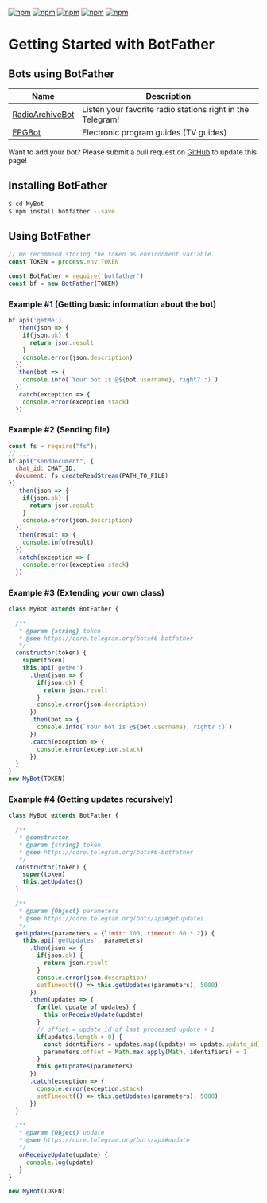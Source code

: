 [![npm](https://img.shields.io/npm/dm/botfather.svg?style=flat-square)](https://www.npmjs.com/package/botfather)
[![npm](https://img.shields.io/badge/dependencies-none-brightgreen.svg?style=flat-square)](https://github.com/aleki/botfather/blob/master/package.json)
[![npm](https://img.shields.io/node/v/botfather.svg?style=flat-square)](https://nodejs.org/en/download/current/)
[![npm](https://img.shields.io/npm/v/botfather.svg?style=flat-square)](https://www.npmjs.com/package/botfather)
[![npm](https://img.shields.io/npm/l/botfather.svg?style=flat-square)](https://github.com/aleki/botfather/blob/master/LICENSE)

# Getting Started with BotFather

## Bots using BotFather

| Name | Description |
| --- | --- |
| [RadioArchiveBot](http://telegram.me/RadioArchiveBot) | Listen your favorite radio stations right in the Telegram! |
| [EPGBot](http://telegram.me/EPGBot) | Electronic program guides (TV guides)

Want to add your bot? Please submit a pull request on [GitHub](https://github.com/aleki/botfather) to update this page!

## Installing BotFather
```bash
$ cd MyBot
$ npm install botfather --save
```


## Using BotFather
```javascript
// We recommend storing the token as environment variable.
const TOKEN = process.env.TOKEN

const BotFather = require('botfather')
const bf = new BotFather(TOKEN)
```

### Example #1 (Getting basic information about the bot)
```javascript
bf.api('getMe')
  .then(json => {
    if(json.ok) {
      return json.result
    }
    console.error(json.description)
  })
  .then(bot => {
    console.info(`Your bot is @${bot.username}, right? :)`)
  })
  .catch(exception => {
    console.error(exception.stack)
  })
```

### Example #2 (Sending file)
```javascript
const fs = require("fs");
// ...
bf.api("sendDocument", {
  chat_id: CHAT_ID,
  document: fs.createReadStream(PATH_TO_FILE)
})
  .then(json => {
    if(json.ok) {
      return json.result
    }
    console.error(json.description)
  })
  .then(result => {
    console.info(result)
  })
  .catch(exception => {
    console.error(exception.stack)
  })
```

### Example #3 (Extending your own class)
```javascript
class MyBot extends BotFather {

  /**
   * @param {string} token
   * @see https://core.telegram.org/bots#6-botfather
   */
  constructor(token) {
    super(token)
    this.api('getMe')
      .then(json => {
        if(json.ok) {
          return json.result
        }
        console.error(json.description)
      })
      .then(bot => {
        console.info(`Your bot is @${bot.username}, right? :)`)
      })
      .catch(exception => {
        console.error(exception.stack)
      })
  }
}
new MyBot(TOKEN)
```

### Example #4 (Getting updates recursively)
```javascript
class MyBot extends BotFather {

  /**
   * @constructor
   * @param {string} token
   * @see https://core.telegram.org/bots#6-botfather
   */
  constructor(token) {
    super(token)
    this.getUpdates()
  }

  /**
   * @param {Object} parameters
   * @see https://core.telegram.org/bots/api#getupdates
   */
  getUpdates(parameters = {limit: 100, timeout: 60 * 2}) {
    this.api('getUpdates', parameters)
      .then(json => {
        if(json.ok) {
          return json.result
        }
        console.error(json.description)
        setTimeout(() => this.getUpdates(parameters), 5000)
      })
      .then(updates => {
        for(let update of updates) {
          this.onReceiveUpdate(update)
        }
        // offset = update_id of last processed update + 1
        if(updates.length > 0) {
          const identifiers = updates.map((update) => update.update_id)
          parameters.offset = Math.max.apply(Math, identifiers) + 1
        }
        this.getUpdates(parameters)
      })
      .catch(exception => {
        console.error(exception.stack)
        setTimeout(() => this.getUpdates(parameters), 5000)
      })
  }

  /**
   * @param {Object} update
   * @see https://core.telegram.org/bots/api#update
   */
   onReceiveUpdate(update) {
     console.log(update)
   }
}

new MyBot(TOKEN)
```
